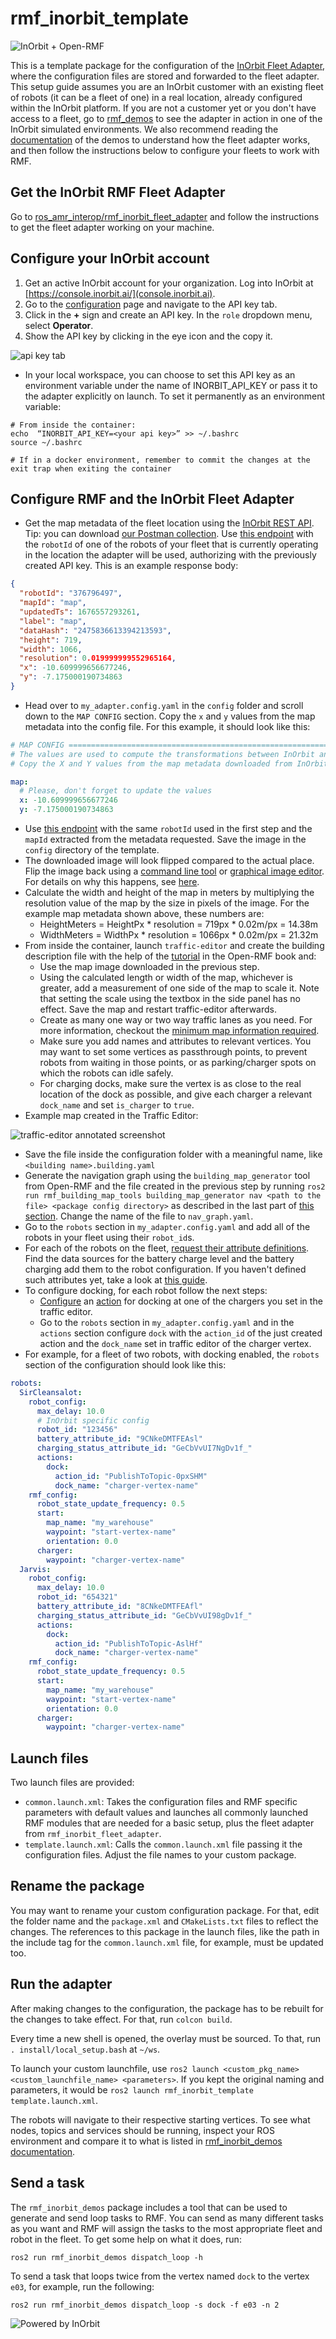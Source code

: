 # rmf_inorbit_template

![InOrbit + Open-RMF](assets/open%20rmf%20inorbit%20github%20header%20narrow%202.png)

This is a template package for the configuration of the [InOrbit Fleet Adapter](https://github.com/inorbit-ai/ros_amr_interop/tree/humble-devel/rmf_inorbit_fleet_adapter), where the configuration files are stored and forwarded to the fleet adapter.
This setup guide assumes you are an InOrbit customer with an existing fleet of robots (it can be a fleet of one) in a real location, already configured within the InOrbit platform. If you are not a customer yet or you don't have access to a fleet, go to [rmf_demos](https://github.com/inorbit-ai/rmf_inorbit_examples/tree/main/rmf_inorbit_demos) to see the adapter in action in one of the InOrbit simulated environments. We also recommend reading the [documentation](https://github.com/inorbit-ai/rmf_inorbit_examples/tree/main/rmf_inorbit_demos/README.md) of the demos to understand how the fleet adapter works, and then follow the instructions below to configure your fleets to work with RMF.

## Get the InOrbit RMF Fleet Adapter

Go to [ros_amr_interop/rmf_inorbit_fleet_adapter](https://github.com/inorbit-ai/ros_amr_interop/tree/humble-devel/rmf_inorbit_fleet_adapter) and follow the instructions to get the fleet adapter working on your machine.

## Configure your InOrbit account

1. Get an active InOrbit account for your organization. Log into InOrbit at [https://console.inorbit.ai/](console.inorbit.ai).
2. Go to the [configuration](https://console.inorbit.ai/configuration) page and navigate to the API key tab.
3. Click in the **+** sign and create an API key. In the `role` dropdown menu, select **Operator**.
4. Show the API key by clicking in the eye icon and the copy it.

![api key tab](assets/api%20key.png)

- In your local workspace, you can choose to set this API key as an environment variable under the name of INORBIT_API_KEY or pass it to the adapter explicitly on launch. To set it permanently as an environment variable:

```
# From inside the container:
echo  “INORBIT_API_KEY=<your api key>” >> ~/.bashrc
source ~/.bashrc

# If in a docker environment, remember to commit the changes at the exit trap when exiting the container
```

## Configure RMF and the InOrbit Fleet Adapter

- Get the map metadata of the fleet location using the [InOrbit REST API](https://api.inorbit.ai/docs/index.html). Tip: you can download [our Postman collection](https://api.inorbit.ai/docs/index.html#tag/Postman). Use [this endpoint](https://api.inorbit.ai/docs/index.html#operation/getCurrentMap) with the `robotId` of one of the robots of your fleet that is currently operating in the location the adapter will be used, authorizing with the previously created API key. This is an example response body:

```json
{
  "robotId": "376796497",
  "mapId": "map",
  "updatedTs": 1676557293261,
  "label": "map",
  "dataHash": "2475836613394213593",
  "height": 719,
  "width": 1066,
  "resolution": 0.019999999552965164,
  "x": -10.609999656677246,
  "y": -7.175000190734863
}
```

- Head over to `my_adapter.config.yaml` in the `config` folder and scroll down to the `MAP CONFIG` section. Copy the `x` and `y` values from the map metadata into the config file. For this example, it should look like this:

```yaml
# MAP CONFIG ===================================================================
# The values are used to compute the transformations between InOrbit and RMF coordinate systems
# Copy the X and Y values from the map metadata downloaded from InOrbit

map:
  # Please, don't forget to update the values
  x: -10.609999656677246
  y: -7.175000190734863
```

- Use [this endpoint](https://api.inorbit.ai/docs/index.html#operation/downloadMap) with the same `robotId` used in the first step and the `mapId` extracted from the metadata requested. Save the image in the `config` directory of the template.
- The downloaded image will look flipped compared to the actual place. Flip the image back using a [command line tool](https://imagemagick.org/script/command-line-options.php#flip) or [graphical image editor](https://www.gimp.org/). For details on why this happens, see [here](https://developer.inorbit.ai/docs#maps).
- Calculate the width and height of the map in meters by multiplying the resolution value of the map by the size in pixels of the image. For the example map metadata shown above, these numbers are:
  - HeightMeters = HeightPx \* resolution = 719px \* 0.02m/px = 14.38m
  - WidthMeters = WidthPx \* resolution = 1066px \* 0.02m/px = 21.32m
- From inside the container, launch `traffic-editor` and create the building description file with the help of the [tutorial](https://osrf.github.io/ros2multirobotbook/traffic-editor.html) in the Open-RMF book and:
  - Use the map image downloaded in the previous step.
  - Using the calculated length or width of the map, whichever is greater, add a measurement of one side of the map to scale it. Note that setting the scale using the textbox in the side panel has no effect. Save the map and restart traffic-editor afterwards.
  - Create as many one way or two way traffic lanes as you need. For more information, checkout the [minimum map information required](https://osrf.github.io/ros2multirobotbook/integration_nav-maps.html?highlight=parking#minimum-map-information-required).
  - Make sure you add names and attributes to relevant vertices. You may want to set some vertices as passthrough points, to prevent robots from waiting in those points, or as parking/charger spots on which the robots can idle safely.
  - For charging docks, make sure the vertex is as close to the real location of the dock as possible, and give each charger a relevant `dock_name` and set `is_charger` to `true`.
- Example map created in the Traffic Editor:

![traffic-editor annotated screenshot](assets/traffic-editor%20annotated%20screenshot.png)

- Save the file inside the configuration folder with a meaningful name, like `<building name>.building.yaml`
- Generate the navigation graph using the `building_map_generator` tool from Open-RMF and the file created in the previous step by running `ros2 run rmf_building_map_tools building_map_generator nav <path to the file> <package config directory>` as described in the last part of [this section](https://osrf.github.io/ros2multirobotbook/simulation.html#building-map-generator). Change the name of the file to `nav_graph.yaml`.
- Go to the `robots` section in `my_adapter.config.yaml` and add all of the robots in your fleet using their `robot_id`s.
- For each of the robots on the fleet, [request their attribute definitions](https://api.inorbit.ai/docs/index.html#operation/getRobotAttributeDefinitions). Find the data sources for the battery charge level and the battery charging add them to the robot configuration. If you haven't defined such attributes yet, take a look at [this guide](https://www.inorbit.ai/docs#customize-robot).
- To configure docking, for each robot follow the next steps:
  - [Configure](https://developer.inorbit.ai/docs#configuring-action-definitions) an [action](https://www.inorbit.ai/docs#configure-actions) for docking at one of the chargers you set in the traffic editor.
  - Go to the `robots` section in `my_adapter.config.yaml` and in the `actions` section configure `dock` with the `action_id` of the just created action and the `dock_name` set in traffic editor of the charger vertex.
- For example, for a fleet of two robots, with docking enabled, the `robots` section of the configuration should look like this:

```yaml
robots:
  SirCleansalot:
    robot_config:
      max_delay: 10.0
      # InOrbit specific config
      robot_id: "123456"
      battery_attribute_id: "9CNkeDMTFEAsl"
      charging_status_attribute_id: "GeCbVvUI7NgDv1f_"
      actions:
        dock:
          action_id: "PublishToTopic-0pxSHM"
          dock_name: "charger-vertex-name"
    rmf_config:
      robot_state_update_frequency: 0.5
      start:
        map_name: "my_warehouse"
        waypoint: "start-vertex-name"
        orientation: 0.0
      charger:
        waypoint: "charger-vertex-name"
  Jarvis:
    robot_config:
      max_delay: 10.0
      robot_id: "654321"
      battery_attribute_id: "8CNkeDMTFEAfl"
      charging_status_attribute_id: "GeCbVvUI98gDv1f_"
      actions:
        dock:
          action_id: "PublishToTopic-AslHf"
          dock_name: "charger-vertex-name"
    rmf_config:
      robot_state_update_frequency: 0.5
      start:
        map_name: "my_warehouse"
        waypoint: "start-vertex-name"
        orientation: 0.0
      charger:
        waypoint: "charger-vertex-name"
```

## Launch files

Two launch files are provided:

- `common.launch.xml`: Takes the configuration files and RMF specific parameters with default values and launches all commonly launched RMF modules that are needed for a basic setup, plus the fleet adapter from `rmf_inorbit_fleet_adapter`.
- `template.launch.xml`: Calls the `common.launch.xml` file passing it the configuration files. Adjust the file names to your custom package.

## Rename the package

You may want to rename your custom configuration package. For that, edit the folder name and the `package.xml` and `CMakeLists.txt` files to reflect the changes. The references to this package in the launch files, like the path in the include tag for the `common.launch.xml` file, for example, must be updated too.

## Run the adapter

After making changes to the configuration, the package has to be rebuilt for the changes to take effect. For that, run `colcon build`.

Every time a new shell is opened, the overlay must be sourced. To that, run `. install/local_setup.bash` at `~/ws`.

To launch your custom launchfile, use `ros2 launch <custom_pkg_name> <custom_launchfile_name> <parameters>`. If you kept the original naming and parameters, it would be `ros2 launch rmf_inorbit_template template.launch.xml`.

The robots will navigate to their respective starting vertices.
To see what nodes, topics and services should be running, inspect your ROS environment and compare it to what is listed in [rmf_inorbit_demos documentation](https://github.com/inorbit-ai/rmf_inorbit_examples/tree/main/rmf_inorbit_demos/README.md#nodes).

## Send a task

The `rmf_inorbit_demos` package includes a tool that can be used to generate and send loop tasks to RMF. You can send as many different tasks as you want and RMF will assign the tasks to the most appropriate fleet and robot in the fleet.
To get some help on what it does, run:

```
ros2 run rmf_inorbit_demos dispatch_loop -h
```

To send a task that loops twice from the vertex named `dock` to the vertex `e03`, for example, run the following:

```
ros2 run rmf_inorbit_demos dispatch_loop -s dock -f e03 -n 2
```

![Powered by InOrbit](assets/open%20rmf%20inorbit%20github%20footer.png)
